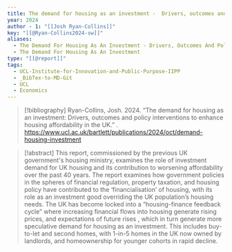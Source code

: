 ```yaml
---
title: The demand for housing as an investment -  Drivers, outcomes and policy interventions to enhance housing affordability in the UK
year: 2024
author - 1: "[[Josh Ryan-Collins]]"
key: "[[@Ryan-Collins2024-sw]]"
aliases:
  - The Demand For Housing As An Investment - Drivers, Outcomes And Policy Interventions To Enhance Housing Affordability In The UK
  - The Demand For Housing As An Investment
type: "[[@report]]"
tags:
  - UCL-Institute-for-Innovation-and-Public-Purpose-IIPP
  - _BibTex-to-MD-Git
  - UCL
  - Economics
---
```


> [!bibliography]
> Ryan-Collins, Josh. 2024. “The demand for housing as an investment: Drivers, outcomes and policy interventions to enhance housing affordability in the UK.” . https://www.ucl.ac.uk/bartlett/publications/2024/oct/demand-housing-investment

> [!abstract]
> This report, commissioned by the previous UK government's housing ministry, examines the role of investment demand for UK housing and its contribution to worsening affordability over the past 40 years. The report examines how government policies in the spheres of financial regulation, property taxation, and housing policy have contributed to the ‘financialisation’ of housing, with its role as an investment good overriding the UK population’s housing needs. The UK has become locked into a “housing-finance feedback cycle” where increasing financial flows into housing generate rising prices, and expectations of future rises , which in turn generate more speculative demand for housing as an investment. This includes buy-to-let and second homes, with 1-in-5 homes in the UK now owned by landlords, and homeownership for younger cohorts in rapid decline.